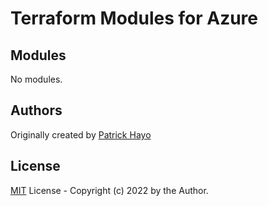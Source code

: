 # Terraform Modules for Azure

<!-- BEGIN_TF_DOCS -->
## Modules

No modules.

<!-- END_TF_DOCS -->

## Authors

Originally created by [Patrick Hayo](http://github.com/patrickhayo)

## License

[MIT](LICENSE) License - Copyright (c) 2022 by the Author.
